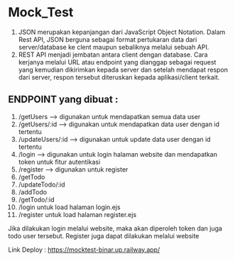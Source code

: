 # Mock_Test
1. JSON merupakan kepanjangan dari JavaScript Object Notation. Dalam Rest API, JSON berguna sebagai format pertukaran data dari server/database ke clent maupun sebaliknya melalui sebuah API.
2. REST API menjadi jembatan antara client dengan database. Cara kerjanya melalui URL atau endpoint yang dianggap sebagai request yang kemudian dikirimkan kepada server dan setelah mendapat respon dari server, respon tersebut diteruskan kepada aplikasi/client terkait.

ENDPOINT yang dibuat :
-
1. /getUsers  --> digunakan untuk mendapatkan semua data user 
2. /getUsers/:id --> digunakan untuk mendapatkan data user dengan id tertentu
3. /updateUsers/:id --> digunakan untuk update data user dengan id tertentu 
4. /login --> digunakan untuk login halaman website dan mendapatkan token untuk fitur autentikasi 
5. /register --> digunakan untuk register 
6. /getTodo
7. /updateTodo/:id
8. /addTodo
9. /getTodo/:id  
10. /login untuk load halaman login.ejs
11. /register untuk load halaman register.ejs


Jika dilakukan login melalui website, maka akan diperoleh token dan juga todo user tersebut. 
Register juga dapat dilakukan melalui website

Link Deploy : https://mocktest-binar.up.railway.app/
